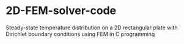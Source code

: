 # 2D-FEM-solver-code
Steady-state temperature distribution on a 2D rectangular plate with Dirichlet boundary conditions using FEM in C programming
